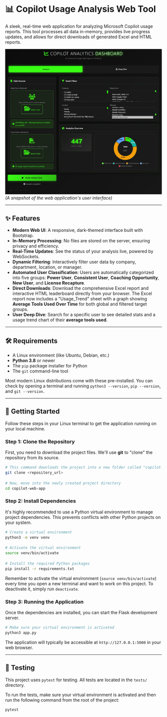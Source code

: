 # 📊 Copilot Usage Analysis Web Tool

A sleek, real-time web application for analyzing Microsoft Copilot usage reports. This tool processes all data in-memory, provides live progress updates, and allows for direct downloads of generated Excel and HTML reports.

![UI Screenshot](https://github.com/mc0l85/cpl-web/raw/d59d849187ca82202ee0849ca42a0ce01eb021f1/screenshot.jpg)
*(A snapshot of the web application's user interface)*

---

## ✨ Features

*   **Modern Web UI**: A responsive, dark-themed interface built with Bootstrap.
*   **In-Memory Processing**: No files are stored on the server, ensuring privacy and efficiency.
*   **Real-Time Updates**: See the status of your analysis live, powered by WebSockets.
*   **Dynamic Filtering**: Interactively filter user data by company, department, location, or manager.
*   **Automated User Classification**: Users are automatically categorized into five groups: **Power User**, **Consistent User**, **Coaching Opportunity**, **New User**, and **License Recapture**.
*   **Direct Downloads**: Download the comprehensive Excel report and interactive HTML leaderboard directly from your browser. The Excel report now includes a "Usage_Trend" sheet with a graph showing **Average Tools Used Over Time** for both global and filtered target groups.
*   **User Deep Dive**: Search for a specific user to see detailed stats and a usage trend chart of their **average tools used**.

---

## 🛠️ Requirements

*   A Linux environment (like Ubuntu, Debian, etc.)
*   **Python 3.8** or newer
*   The `pip` package installer for Python
*   The `git` command-line tool

Most modern Linux distributions come with these pre-installed. You can check by opening a terminal and running `python3 --version`, `pip --version`, and `git --version`.

---

## 🚀 Getting Started

Follow these steps in your Linux terminal to get the application running on your local machine.

### Step 1: Clone the Repository

First, you need to download the project files. We'll use **git** to "clone" the repository from its source.

```bash
# This command downloads the project into a new folder called "copilot-web-app"
git clone <repository_url>

# Now, move into the newly created project directory
cd copilot-web-app
```

### Step 2: Install Dependencies

It's highly recommended to use a Python virtual environment to manage project dependencies. This prevents conflicts with other Python projects on your system.

```bash
# Create a virtual environment
python3 -m venv venv

# Activate the virtual environment
source venv/bin/activate

# Install the required Python packages
pip install -r requirements.txt
```

Remember to activate the virtual environment (`source venv/bin/activate`) every time you open a new terminal and want to work on this project. To deactivate it, simply run `deactivate`.

### Step 3: Running the Application

Once the dependencies are installed, you can start the Flask development server.

```bash
# Make sure your virtual environment is activated
python3 app.py
```

The application will typically be accessible at `http://127.0.0.1:5000` in your web browser.

---

## 🧪 Testing

This project uses `pytest` for testing. All tests are located in the `tests/` directory.

To run the tests, make sure your virtual environment is activated and then run the following command from the root of the project:

```bash
pytest
```
